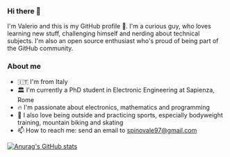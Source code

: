 ### Hi there 👋
I'm Valerio and this is my GitHub profile 👾. I'm a curious guy, who loves learning new stuff, challenging himself and nerding about technical subjects. I'm also an open source enthusiast who's proud of being part of the GitHub community.

### About me
- 🇮🇹  I'm from Italy
- 🏛 I'm currently a PhD student in Electronic Engineering at Sapienza, Rome
- 🔥  I'm passionate about electronics, mathematics and programming
- 🚵 I also love being outside and practicing sports, especially bodyweight training, mountain biking and skating
- 📫 How to reach me: send an email to spinovale97@gmail.com

[![Anurag's GitHub stats](https://github-readme-stats.vercel.app/api?username=sp-ino&show_icons=true&theme=cobalt)](https://github.com/anuraghazra/github-readme-stats)


<!--
**Sp-ino/sp-ino** is a ✨ _special_ ✨ repository because its `README.md` (this file) appears on your GitHub profile.

Here are some ideas to get you started:

- 🔭 I’m currently working on ...
- 🌱 I’m currently learning ...
- 👯 I’m looking to collaborate on ...
- 🤔 I’m looking for help with ...
- 💬 Ask me about ...
- 📫 How to reach me: ...
- 😄 Pronouns: ...
- ⚡ Fun fact: ...
-->
